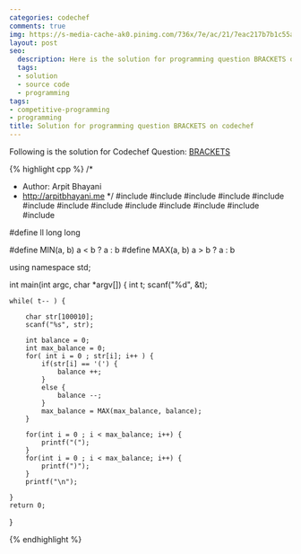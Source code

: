 ```yaml
---
categories: codechef
comments: true
img: https://s-media-cache-ak0.pinimg.com/736x/7e/ac/21/7eac217b7b1c55ab7fd56758e4e181be.jpg
layout: post
seo:
  description: Here is the solution for programming question BRACKETS on codechef
  tags:
  - solution
  - source code
  - programming
tags:
- competitive-programming
- programming
title: Solution for programming question BRACKETS on codechef
---
```


Following is the solution for Codechef Question: [BRACKETS](https://www.codechef.com/problems/BRACKETS)

{% highlight cpp %}
/*
 *  Author: Arpit Bhayani
 *  http://arpitbhayani.me
 */
#include <cmath>
#include <cstdio>
#include <cstdlib>
#include <climits>
#include <deque>
#include <iostream>
#include <list>
#include <limits>
#include <map>
#include <queue>
#include <set>
#include <stack>
#include <vector>

#define ll long long

#define MIN(a, b) a < b ? a : b
#define MAX(a, b) a > b ? a : b

using namespace std;

int main(int argc, char *argv[]) {
    int t;
    scanf("%d", &t);

    while( t-- ) {

        char str[100010];
        scanf("%s", str);

        int balance = 0;
        int max_balance = 0;
        for( int i = 0 ; str[i]; i++ ) {
            if(str[i] == '(') {
                balance ++;
            }
            else {
                balance --;
            }
            max_balance = MAX(max_balance, balance);
        }

        for(int i = 0 ; i < max_balance; i++) {
            printf("(");
        }
        for(int i = 0 ; i < max_balance; i++) {
            printf(")");
        }
        printf("\n");

    }
    return 0;
}

{% endhighlight %}
